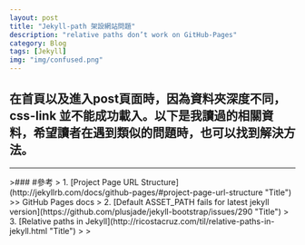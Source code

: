 ```yaml
---
layout: post
title: "Jekyll-path 架設網站問題"
description: "relative paths don’t work on GitHub-Pages"
category: Blog
tags: [Jekyll]
img: "img/confused.png"
---
```


## 在首頁以及進入post頁面時，因為資料夾深度不同，css-link 並不能成功載入。以下是我讀過的相關資料，希望讀者在遇到類似的問題時，也可以找到解決方法。 
---

<div class="paragraph-seperate"></div>
>### #參考
> 1.    [Project Page URL Structure](http://jekyllrb.com/docs/github-pages/#project-page-url-structure "Title")
>> GitHub Pages docs
> 2.    [Default ASSET_PATH fails for latest jekyll version](https://github.com/plusjade/jekyll-bootstrap/issues/290 "Title")
> 3.    [Relative paths in Jekyll](http://ricostacruz.com/til/relative-paths-in-jekyll.html "Title")
>
>

